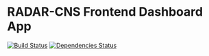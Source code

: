 # RADAR-CNS Frontend Dashboard App

[![Build Status](https://travis-ci.org/RADAR-CNS/RADAR-Frontend.svg?branch=develop)](https://travis-ci.org/RADAR-CNS/RADAR-Frontend) [![Dependencies Status](https://david-dm.org/RADAR-CNS/RADAR-Frontend.svg)](https://david-dm.org/RADAR-CNS/RADAR-Frontend)

